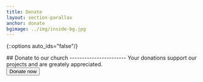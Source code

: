 ```yaml
---
title: Donate
layout: section-parallax
anchor: donate
bgimage: ../img/inside-bg.jpg
---
```

{::options auto_ids="false"/}

<div class="section-title center" markdown="1">
## Donate to our church
-----------------------
Your donations support our projects and are greately appreciated.
</div>

<div class="space"></div>
<div class="row">
<div class="col-md-4 col-md-offset-4 text-center">
  <form action="https://www.paypal.com/cgi-bin/webscr" method="post" target="_blank">
    <input type="hidden" name="cmd" value="_s-xclick">
    <input type="hidden" name="hosted_button_id" value="AHW38JCEJ29NC">
    <input type="hidden" name="amount" value="15.00">
    <button type="submit" class="btn btn-primary">Donate now</button>
  </form>
</div>
</div>
<div class="space"></div>

